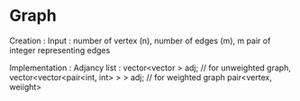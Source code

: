 # Graph
Creation :
      Input :
             number of vertex (n), 
             number of edges (m), 
             m pair of integer representing edges
             
     
Implementation :
       Adjancy list :
                vector<vector<int> > adj;   // for unweighted graph, 
                vector<vector<pair<int, int> > > adj;     // for weighted graph  pair<vertex, weiight>
  
  

             
             

